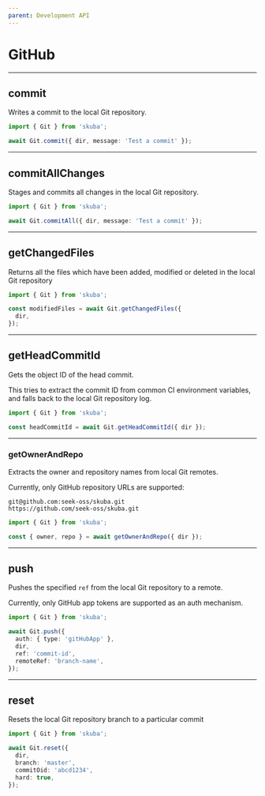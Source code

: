 ```yaml
---
parent: Development API
---
```


# GitHub

---

## commit

Writes a commit to the local Git repository.

```typescript
import { Git } from 'skuba';

await Git.commit({ dir, message: 'Test a commit' });
```

---

## commitAllChanges

Stages and commits all changes in the local Git repository.

```typescript
import { Git } from 'skuba';

await Git.commitAll({ dir, message: 'Test a commit' });
```

---

## getChangedFiles

Returns all the files which have been added, modified or deleted in the local Git repository

```typescript
import { Git } from 'skuba';

const modifiedFiles = await Git.getChangedFiles({
  dir,
});
```

---

## getHeadCommitId

Gets the object ID of the head commit.

This tries to extract the commit ID from common CI environment variables,
and falls back to the local Git repository log.

```typescript
import { Git } from 'skuba';

const headCommitId = await Git.getHeadCommitId({ dir });
```

---

### getOwnerAndRepo

Extracts the owner and repository names from local Git remotes.

Currently, only GitHub repository URLs are supported:

```console
git@github.com:seek-oss/skuba.git
https://github.com/seek-oss/skuba.git
```

```typescript
import { Git } from 'skuba';

const { owner, repo } = await getOwnerAndRepo({ dir });
```

---

## push

Pushes the specified `ref` from the local Git repository to a remote.

Currently, only GitHub app tokens are supported as an auth mechanism.

```typescript
import { Git } from 'skuba';

await Git.push({
  auth: { type: 'gitHubApp' },
  dir,
  ref: 'commit-id',
  remoteRef: 'branch-name',
});
```

---

## reset

Resets the local Git repository branch to a particular commit

```typescript
import { Git } from 'skuba';

await Git.reset({
  dir,
  branch: 'master',
  commitOid: 'abcd1234',
  hard: true,
});
```
